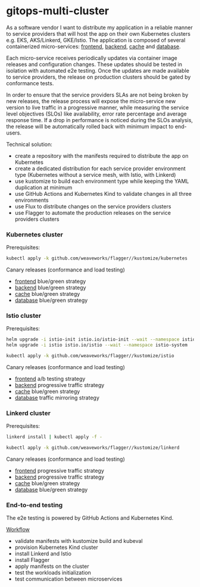 # gitops-multi-cluster

As a software vendor I want to distribute my application in a reliable manner to service providers
that will host the app on their own Kubernetes clusters e.g. EKS, AKS/Linkerd, GKE/Istio.
The application is composed of several containerized micro-services: [frontend](clusters/base/frontend),
[backend](clusters/base/backend), [cache](clusters/base/cache) and [database](clusters/base/database).

Each micro-service receives periodically updates via container image releases and configuration changes.
These updates should be tested in isolation with automated e2e testing. 
Once the updates are made available to service providers, the release on production clusters
should be gated by conformance tests.

In order to ensure that the service providers SLAs are not being broken by new releases,
the release process will expose the micro-service new version to live traffic in a progressive manner,
while measuring the service level objectives (SLOs) like availability, error rate percentage and average response time.
If a drop in performance is noticed during the SLOs analysis, the release will be automatically rolled back
with minimum impact to end-users.

Technical solution:
* create a repository with the manifests required to distribute the app on Kubernetes
* create a dedicated distribution for each service provider environment type (Kubernetes without a service mesh, with Istio, with Linkerd)
* use kustomize to build each environment type while keeping the YAML duplication at minimum
* use GitHub Actions and Kubernetes Kind to validate changes in all three environments
* use Flux to distribute changes on the service providers clusters
* use Flagger to automate the production releases on the service providers clusters

### Kubernetes cluster

Prerequisites:
```sh
kubectl apply -k github.com/weaveworks/flagger//kustomize/kubernetes
```

Canary releases (conformance and load testing)
* [frontend](clusters/dev/frontend) blue/green strategy 
* [backend](clusters/dev/backend) blue/green strategy
* [cache](clusters/dev/cache) blue/green strategy
* [database](clusters/dev/database) blue/green strategy

### Istio cluster

Prerequisites:
```sh
helm upgrade -i istio-init istio.io/istio-init --wait --namespace istio-system
helm upgrade -i istio istio.io/istio --wait --namespace istio-system

kubectl apply -k github.com/weaveworks/flagger//kustomize/istio
```

Canary releases (conformance and load testing)
* [frontend](clusters/dev-istio/frontend) a/b testing strategy
* [backend](clusters/dev-istio/backend) progressive traffic strategy
* [cache](clusters/dev-istio/cache) blue/green strategy
* [database](clusters/dev-istio/database) traffic mirroring strategy

### Linkerd cluster

Prerequisites:
```sh
linkerd install | kubectl apply -f -

kubectl apply -k github.com/weaveworks/flagger//kustomize/linkerd
```

Canary releases (conformance and load testing)
* [frontend](clusters/dev-linkerd/frontend) progressive traffic strategy
* [backend](clusters/dev-linkerd/backend) progressive traffic strategy
* [cache](clusters/dev-linkerd/cache) blue/green strategy
* [database](clusters/dev-linkerd/database) blue/green strategy

### End-to-end testing

The e2e testing is powered by GitHub Actions and Kubernetes Kind.

[Workflow](.github/workflows/main.yml)
* validate manifests with kustomize build and kubeval
* provision Kubernetes Kind cluster
* install Linkerd and Istio
* install Flagger
* apply manifests on the cluster
* test the workloads initialization
* test communication between microservices

